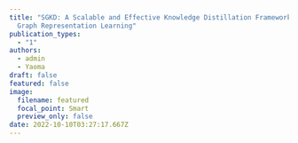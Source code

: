 ```yaml
---
title: "SGKD: A Scalable and Effective Knowledge Distillation Framework for
  Graph Representation Learning"
publication_types:
  - "1"
authors:
  - admin
  - Yaoma
draft: false
featured: false
image:
  filename: featured
  focal_point: Smart
  preview_only: false
date: 2022-10-10T03:27:17.667Z
---
```


